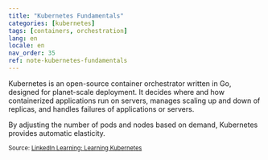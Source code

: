 ```yaml
---
title: "Kubernetes Fundamentals"
categories: [kubernetes]
tags: [containers, orchestration]
lang: en
locale: en
nav_order: 35
ref: note-kubernetes-fundamentals
---
```

Kubernetes is an open-source container orchestrator written in Go, designed for planet-scale deployment. It decides where and how containerized applications run on servers, manages scaling up and down of replicas, and handles failures of applications or servers. 

By adjusting the number of pods and nodes based on demand, Kubernetes provides automatic elasticity.

<small> Source: [LinkedIn Learning: Learning Kubernetes](https://www.linkedin.com/learning/learning-kubernetes-16086900)</small>